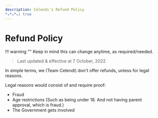 ```yaml
---
description: Celendi's Refund Policy
ᴴₒᴴₒᴴₒ: true
---
```

# Refund Policy

!!! warning ""
    Keep in mind this can change anytime, as required/needed.

> Last updated & effective at 7 October, 2022

In simple terms, we (Team Celendi) don't offer refunds, unless for legal reasons.

Legal reasons would consist of and require proof:

- Fraud
- Age restrictions (Such as being under 18. And not having parent approval, which is fraud.)
- The Government gets involved
